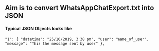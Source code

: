 ## Aim is to convert WhatsAppChatExport.txt into JSON

#### Typical JSON Objects looks like
`
  "1": {
    "datetime": "25/10/2019, 3:38 pm",
    "user": "name_of_user",
    "message": "This the message sent by user"
  },
`
